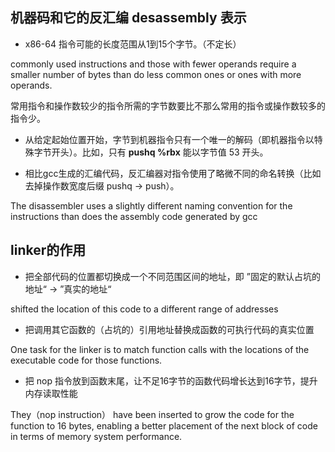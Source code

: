 
## 机器码和它的反汇编 desassembly 表示

* x86-64 指令可能的长度范围从1到15个字节。（不定长）

commonly used instructions and those with fewer operands require a smaller number of bytes than do less common ones or ones with more operands.

常用指令和操作数较少的指令所需的字节数要比不那么常用的指令或操作数较多的指令少。

* 从给定起始位置开始，字节到机器指令只有一个唯一的解码（即机器指令以特殊字节开头）。比如，只有 **pushq %rbx** 能以字节值 53 开头。

* 相比gcc生成的汇编代码，反汇编器对指令使用了略微不同的命名转换（比如去掉操作数宽度后缀 pushq -> push）。

The disassembler uses a slightly different naming convention for the instructions than does the assembly code generated by gcc

## linker的作用

* 把全部代码的位置都切换成一个不同范围区间的地址，即 ”固定的默认占坑的地址“ -> ”真实的地址“

shifted the location of this code to a different range of addresses

* 把调用其它函数的（占坑的）引用地址替换成函数的可执行代码的真实位置

One task for the linker is to match function calls with the locations of the executable code for those functions.

* 把 nop 指令放到函数末尾，让不足16字节的函数代码增长达到16字节，提升内存读取性能

They（nop instruction） have been inserted to grow the code for the function to 16 bytes, enabling a better placement of the next block of code in terms of memory system performance.

